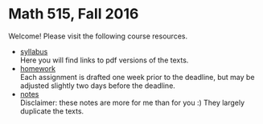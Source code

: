 # Math 515, Fall 2016

Welcome! Please visit the following course resources.

* [syllabus](http://github.com/scoskey/m515/blob/master/syll.md)  
Here you will find links to pdf versions of the texts.
* [homework](http://github.com/scoskey/m515/blob/master/homework.md)  
Each assignment is drafted one week prior to the deadline, but may be adjusted slightly two days before the deadline.
* [notes](http://latex.aslushnikov.com/compile?git=http://github.com/scoskey/m515&target=notes.tex)  
Disclaimer: these notes are more for me than for you :) They largely duplicate the texts.
